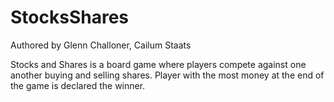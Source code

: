 # StocksShares

 Authored by 
 Glenn Challoner, Cailum Staats

 Stocks and Shares is a board game where players compete against
 one another buying and selling shares. Player with the most money at
 the end of the game is declared the winner.
